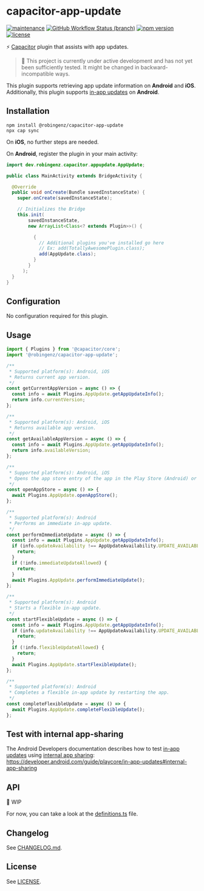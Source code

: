 # capacitor-app-update

[![maintenance](https://img.shields.io/maintenance/yes/2021)](https://github.com/robingenz/capacitor-app-update)
[![GitHub Workflow Status (branch)](https://img.shields.io/github/workflow/status/robingenz/capacitor-app-update/CI/main)](https://github.com/robingenz/capacitor-app-update/actions?query=workflow%3ACI)
[![npm version](https://img.shields.io/npm/v/@robingenz/capacitor-app-update)](https://www.npmjs.com/package/@robingenz/capacitor-app-update)
[![license](https://img.shields.io/github/license/robingenz/capacitor-app-update)](https://github.com/robingenz/capacitor-app-update/blob/main/LICENSE)

⚡️ [Capacitor](https://capacitorjs.com/) plugin that assists with app updates.

> 🚧 This project is currently under active development and has not yet been sufficiently tested. It might be changed in backward-incompatible ways.

This plugin supports retrieving app update information on **Android** and **iOS**.  
Additionally, this plugin supports [in-app updates](https://developer.android.com/guide/playcore/in-app-updates) on **Android**.

## Installation

```
npm install @robingenz/capacitor-app-update
npx cap sync
```

On **iOS**, no further steps are needed.

On **Android**, register the plugin in your main activity:

```java
import dev.robingenz.capacitor.appupdate.AppUpdate;

public class MainActivity extends BridgeActivity {

  @Override
  public void onCreate(Bundle savedInstanceState) {
    super.onCreate(savedInstanceState);

    // Initializes the Bridge
    this.init(
        savedInstanceState,
        new ArrayList<Class<? extends Plugin>>() {

          {
            // Additional plugins you've installed go here
            // Ex: add(TotallyAwesomePlugin.class);
            add(AppUpdate.class);
          }
        }
      );
  }
}
```

## Configuration

No configuration required for this plugin.

## Usage

```js
import { Plugins } from '@capacitor/core';
import '@robingenz/capacitor-app-update';

/**
 * Supported platform(s): Android, iOS
 * Returns current app version.
 */
const getCurrentAppVersion = async () => {
  const info = await Plugins.AppUpdate.getAppUpdateInfo();
  return info.currentVersion;
};

/**
 * Supported platform(s): Android, iOS
 * Returns available app version.
 */
const getAvailableAppVersion = async () => {
  const info = await Plugins.AppUpdate.getAppUpdateInfo();
  return info.availableVersion;
};

/**
 * Supported platform(s): Android, iOS
 * Opens the app store entry of the app in the Play Store (Android) or App Store (iOS).
 */
const openAppStore = async () => {
  await Plugins.AppUpdate.openAppStore();
};

/**
 * Supported platform(s): Android
 * Performs an immediate in-app update.
 */
const performImmediateUpdate = async () => {
  const info = await Plugins.AppUpdate.getAppUpdateInfo();
  if (info.updateAvailability !== AppUpdateAvailability.UPDATE_AVAILABLE) {
    return;
  }
  if (!info.immediateUpdateAllowed) {
    return;
  }
  await Plugins.AppUpdate.performImmediateUpdate();
};

/**
 * Supported platform(s): Android
 * Starts a flexible in-app update.
 */
const startFlexibleUpdate = async () => {
  const info = await Plugins.AppUpdate.getAppUpdateInfo();
  if (info.updateAvailability !== AppUpdateAvailability.UPDATE_AVAILABLE) {
    return;
  }
  if (!info.flexibleUpdateAllowed) {
    return;
  }
  await Plugins.AppUpdate.startFlexibleUpdate();
};

/**
 * Supported platform(s): Android
 * Completes a flexible in-app update by restarting the app.
 */
const completeFlexibleUpdate = async () => {
  await Plugins.AppUpdate.completeFlexibleUpdate();
};
```

## Test with internal app-sharing

The Android Developers documentation describes how to test [in-app updates](https://developer.android.com/guide/playcore/in-app-updates) using [internal app sharing](https://support.google.com/googleplay/android-developer/answer/9303479): https://developer.android.com/guide/playcore/in-app-updates#internal-app-sharing

## API

🚧 WIP

For now, you can take a look at the [definitions.ts](https://github.com/robingenz/capacitor-app-update/blob/main/src/definitions.ts) file.

## Changelog

See [CHANGELOG.md](https://github.com/robingenz/capacitor-app-update/blob/main/CHANGELOG.md).

## License

See [LICENSE](https://github.com/robingenz/capacitor-app-update/blob/main/LICENSE).
